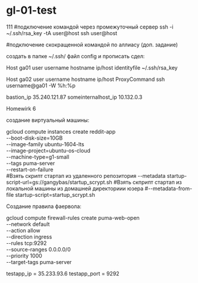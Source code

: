 # gl-01-test
111
#подключение командой через промежуточный сервер
ssh -i ~/.ssh/rsa_key -tA user@host ssh user@host

#подключение скокращенной командой по аллиасу (доп. задание)

создать в папке ~/.ssh/ файл config
и прописать сдел:

Host ga01
	user username
	hostname ip/host
	identityfile ~/.ssh/rsa_key
	
Host ga02
	user username
        hostname ip/host
	ProxyCommand  ssh username@ga01 -W %h:%p


bastion_ip 35.240.121.87
someinternalhost_ip 10.132.0.3




Homewirk 6 

создание виртуальный машины: 

gcloud compute instances create reddit-app\
  --boot-disk-size=10GB \
  --image-family ubuntu-1604-lts \
  --image-project=ubuntu-os-cloud \
  --machine-type=g1-small \
  --tags puma-server \
  --restart-on-failure \
#Взять скрипт стартап из удаленного репозитория
  --metadata startup-script-url=gs://gangybas/startup_scrypt.sh 
#Взять скприпт стартап из локальной машины из домашней директориии юзера
#--metadata-from-file startup-script=startup_scrypt.sh 


Создание правила фаервола:

gcloud compute firewall-rules create puma-web-open \
    --network default \
    --action allow \
    --direction ingress \
    --rules tcp:9292 \
    --source-ranges 0.0.0.0/0 \
    --priority 1000 \
    --target-tags puma-server
  

testapp_ip = 35.233.93.6
testapp_port = 9292

